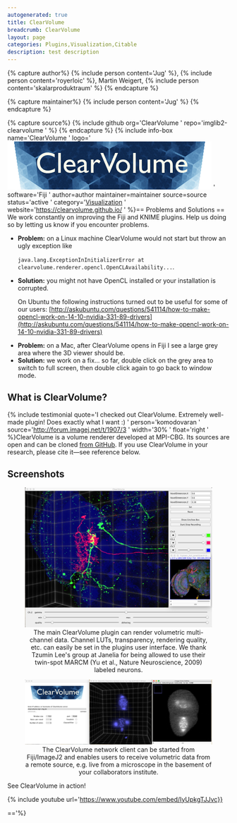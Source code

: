 ```yaml
---
autogenerated: true
title: ClearVolume
breadcrumb: ClearVolume
layout: page
categories: Plugins,Visualization,Citable
description: test description
---
```



{% capture author%}
{% include person content='Jug' %}, {% include person content='royerloic' %}, Martin Weigert, {% include person content='skalarproduktraum' %}
{% endcapture %}

{% capture maintainer%}
{% include person content='Jug' %}
{% endcapture %}

{% capture source%}
{% include github org='ClearVolume ' repo='imglib2-clearvolume ' %}
{% endcapture %}
{% include info-box name='ClearVolume ' logo='![](/images/pages/ClearVolumeLogo.png "fig:ClearVolumeLogo.png") ' software='Fiji ' author=author maintainer=maintainer source=source status='active ' category='[Visualization](Category_Visualization ) ' website='https://clearvolume.github.io/ ' %}== Problems and Solutions == We work constantly on improving the Fiji and KNIME plugins. Help us doing so by letting us know if you encounter problems.

-   **Problem:** on a Linux machine ClearVolume would not start but throw an ugly exception like
      
    `java.lang.ExceptionInInitializerError at clearvolume.renderer.opencl.OpenCLAvailability...`.
-   **Solution:** you might not have OpenCL installed or your installation is corrupted.
      
    On Ubuntu the following instructions turned out to be useful for some of our users: [http://askubuntu.com/questions/541114/how-to-make-opencl-work-on-14-10-nvidia-331-89-drivers](http://askubuntu.com/questions/541114/how-to-make-opencl-work-on-14-10-nvidia-331-89-drivers)

<!-- -->

-   **Problem:** on a Mac, after ClearVolume opens in Fiji I see a large grey area where the 3D viewer should be.
-   **Solution:** we work on a fix... so far, double click on the grey area to switch to full screen, then double click again to go back to window mode.

What is ClearVolume?
--------------------

{% include testimonial quote='I checked out ClearVolume. Extremely well-made plugin! Does exactly what I want :) ' person='komodovaran ' source='http://forum.imagej.net/t/1907/3 ' width='30% ' float='right ' %}ClearVolume is a volume renderer developed at MPI-CBG. Its sources are open and can be cloned [from GitHub](https://github.com/ClearVolume). If you use ClearVolume in your research, please cite it—see reference below.

Screenshots
-----------

<center>

<figure><img src="/images/pages/ClearVolumeInFiji.png" title="The main ClearVolume plugin can render volumetric multi-channel data. Channel LUTs, transparency, rendering quality, etc. can easily be set in the plugins user interface. We thank Tzumin Lee&#39;s group at Janelia for being allowed to use their twin-spot MARCM (Yu et al., Nature Neuroscience, 2009) labeled neurons." width="750" alt="The main ClearVolume plugin can render volumetric multi-channel data. Channel LUTs, transparency, rendering quality, etc. can easily be set in the plugins user interface. We thank Tzumin Lee&#39;s group at Janelia for being allowed to use their twin-spot MARCM (Yu et al., Nature Neuroscience, 2009) labeled neurons." /><figcaption aria-hidden="true">The main ClearVolume plugin can render volumetric multi-channel data. Channel LUTs, transparency, rendering quality, etc. can easily be set in the plugins user interface. We thank Tzumin Lee's group at Janelia for being allowed to use their twin-spot MARCM (Yu et al., Nature Neuroscience, 2009) labeled neurons.</figcaption></figure>

</center>
<center>

<figure><img src="/images/pages/ClearVolumeNetworkClientInFiji.png" title="The ClearVolume network client can be started from Fiji/ImageJ2 and enables users to receive volumetric data from a remote source, e.g. live from a microscope in the basement of your collaborators institute." width="750" alt="The ClearVolume network client can be started from Fiji/ImageJ2 and enables users to receive volumetric data from a remote source, e.g. live from a microscope in the basement of your collaborators institute." /><figcaption aria-hidden="true">The ClearVolume network client can be started from Fiji/ImageJ2 and enables users to receive volumetric data from a remote source, e.g. live from a microscope in the basement of your collaborators institute.</figcaption></figure>

</center>

See ClearVolume in action!

{% include youtube url='https://www.youtube.com/embed/IyUpkgTJJvc}}

=='%}

  
